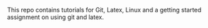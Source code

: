 This repo contains tutorials for Git, Latex, Linux and a getting started assignment on using git and latex.
